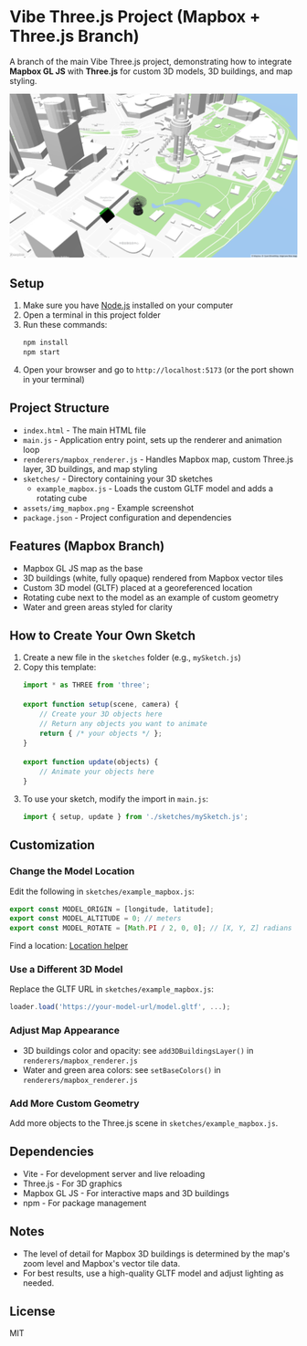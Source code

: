 # Vibe Three.js Project (Mapbox + Three.js Branch)

A branch of the main Vibe Three.js project, demonstrating how to integrate **Mapbox GL JS** with **Three.js** for custom 3D models, 3D buildings, and map styling.

![Showcase](/assets/img_mapbox.png)

## Setup

1. Make sure you have [Node.js](https://nodejs.org/) installed on your computer
2. Open a terminal in this project folder
3. Run these commands:
   ```bash
   npm install
   npm start
   ```
4. Open your browser and go to `http://localhost:5173` (or the port shown in your terminal)

## Project Structure

- `index.html` - The main HTML file
- `main.js` - Application entry point, sets up the renderer and animation loop
- `renderers/mapbox_renderer.js` - Handles Mapbox map, custom Three.js layer, 3D buildings, and map styling
- `sketches/` - Directory containing your 3D sketches
  - `example_mapbox.js` - Loads the custom GLTF model and adds a rotating cube
- `assets/img_mapbox.png` - Example screenshot
- `package.json` - Project configuration and dependencies

## Features (Mapbox Branch)
- Mapbox GL JS map as the base
- 3D buildings (white, fully opaque) rendered from Mapbox vector tiles
- Custom 3D model (GLTF) placed at a georeferenced location
- Rotating cube next to the model as an example of custom geometry
- Water and green areas styled for clarity

## How to Create Your Own Sketch

1. Create a new file in the `sketches` folder (e.g., `mySketch.js`)
2. Copy this template:
   ```javascript
   import * as THREE from 'three';

   export function setup(scene, camera) {
       // Create your 3D objects here
       // Return any objects you want to animate
       return { /* your objects */ };
   }

   export function update(objects) {
       // Animate your objects here
   }
   ```
3. To use your sketch, modify the import in `main.js`:
   ```javascript
   import { setup, update } from './sketches/mySketch.js';
   ```

## Customization

### Change the Model Location
Edit the following in `sketches/example_mapbox.js`:
```js
export const MODEL_ORIGIN = [longitude, latitude];
export const MODEL_ALTITUDE = 0; // meters
export const MODEL_ROTATE = [Math.PI / 2, 0, 0]; // [X, Y, Z] radians
```

Find a location:
[Location helper](https://labs.mapbox.com/location-helper/#15.71/31.24417/121.497531)

### Use a Different 3D Model
Replace the GLTF URL in `sketches/example_mapbox.js`:
```js
loader.load('https://your-model-url/model.gltf', ...);
```

### Adjust Map Appearance
- 3D buildings color and opacity: see `add3DBuildingsLayer()` in `renderers/mapbox_renderer.js`
- Water and green area colors: see `setBaseColors()` in `renderers/mapbox_renderer.js`

### Add More Custom Geometry
Add more objects to the Three.js scene in `sketches/example_mapbox.js`.

## Dependencies
- Vite - For development server and live reloading
- Three.js - For 3D graphics
- Mapbox GL JS - For interactive maps and 3D buildings
- npm - For package management

## Notes
- The level of detail for Mapbox 3D buildings is determined by the map's zoom level and Mapbox's vector tile data.
- For best results, use a high-quality GLTF model and adjust lighting as needed.

## License
MIT 